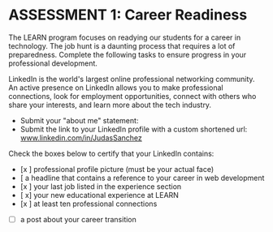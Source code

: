 # ASSESSMENT 1: Career Readiness

The LEARN program focuses on readying our students for a career in technology. The job hunt is a daunting process that requires a lot of preparedness. Complete the following tasks to ensure progress in your professional development.

LinkedIn is the world's largest online professional networking community. An active presence on LinkedIn allows you to make professional connections, look for employment opportunities, connect with others who share your interests, and learn more about the tech industry.

- Submit your "about me" statement:
- Submit the link to your LinkedIn profile with a custom shortened url: www.linkedin.com/in/JudasSanchez


Check the boxes below to certify that your LinkedIn contains:

- [x ] professional profile picture (must be your actual face)
- [  a headline that contains a reference to your career in web development
- [x ] your last job listed in the experience section
- [ x] your new educational experience at LEARN
- [x ] at least ten professional connections
- [ ] a post about your career transition

